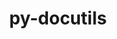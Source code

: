 ---
title: "py-docutils"
layout: cache
categories: [package, v0.22.2]
meta: {"versions": ["0.20.1"], "compilers": ["gcc@=11.4.0", "gcc@=7.3.1", "gcc@=7.5.0"], "oss": ["amzn2", "ubuntu18.04", "ubuntu22.04"], "platforms": ["linux"], "targets": ["aarch64", "neoverse_n1", "x86_64_v3"], "stacks": ["aws-isc", "aws-isc-aarch64", "ml-linux-x86_64-cuda", "radiuss", "root"], "num_specs": 7, "num_specs_by_stack": {"root": 7, "aws-isc-aarch64": 2, "aws-isc": 1, "radiuss": 2, "ml-linux-x86_64-cuda": 2}}
spec_details: [{"hash": "upwjauc63midftp3z76gpcirxmj74win", "compiler": "gcc@=7.3.1", "versions": ["0.20.1"], "os": "amzn2", "platform": "linux", "target": "aarch64", "variants": ["build_system=python_pip"], "stacks": ["root", "aws-isc-aarch64"], "size": "-", "tarball": "https://binaries.spack.io/releases/v0.22.2/build_cache/linux-amzn2-aarch64/gcc-7.3.1/py-docutils-0.20.1/linux-amzn2-aarch64-gcc-7.3.1-py-docutils-0.20.1-upwjauc63midftp3z76gpcirxmj74win.spack"}, {"hash": "ttqjiv5yywuw3j5wz6fhrcyixlklj4nk", "compiler": "gcc@=7.3.1", "versions": ["0.20.1"], "os": "amzn2", "platform": "linux", "target": "x86_64_v3", "variants": ["build_system=python_pip"], "stacks": ["aws-isc", "root"], "size": "-", "tarball": "https://binaries.spack.io/releases/v0.22.2/build_cache/linux-amzn2-x86_64_v3/gcc-7.3.1/py-docutils-0.20.1/linux-amzn2-x86_64_v3-gcc-7.3.1-py-docutils-0.20.1-ttqjiv5yywuw3j5wz6fhrcyixlklj4nk.spack"}, {"hash": "ehxgw7jrbg2yjhokjkk32lu2cqc5ysg4", "compiler": "gcc@=7.5.0", "versions": ["0.20.1"], "os": "ubuntu18.04", "platform": "linux", "target": "x86_64_v3", "variants": ["build_system=python_pip"], "stacks": ["radiuss", "root"], "size": "-", "tarball": "https://binaries.spack.io/releases/v0.22.2/build_cache/linux-ubuntu18.04-x86_64_v3/gcc-7.5.0/py-docutils-0.20.1/linux-ubuntu18.04-x86_64_v3-gcc-7.5.0-py-docutils-0.20.1-ehxgw7jrbg2yjhokjkk32lu2cqc5ysg4.spack"}, {"hash": "3yn7lzrns7xveuaibifsl3lawesmwmu3", "compiler": "gcc@=7.3.1", "versions": ["0.20.1"], "os": "amzn2", "platform": "linux", "target": "neoverse_n1", "variants": ["build_system=python_pip"], "stacks": ["root", "aws-isc-aarch64"], "size": "-", "tarball": "https://binaries.spack.io/releases/v0.22.2/build_cache/linux-amzn2-neoverse_n1/gcc-7.3.1/py-docutils-0.20.1/linux-amzn2-neoverse_n1-gcc-7.3.1-py-docutils-0.20.1-3yn7lzrns7xveuaibifsl3lawesmwmu3.spack"}, {"hash": "frxttnykgugcpbqpnco2ghvn3k7oeo4n", "compiler": "gcc@=7.5.0", "versions": ["0.20.1"], "os": "ubuntu18.04", "platform": "linux", "target": "x86_64_v3", "variants": ["build_system=python_pip"], "stacks": ["radiuss", "root"], "size": "-", "tarball": "https://binaries.spack.io/releases/v0.22.2/build_cache/linux-ubuntu18.04-x86_64_v3/gcc-7.5.0/py-docutils-0.20.1/linux-ubuntu18.04-x86_64_v3-gcc-7.5.0-py-docutils-0.20.1-frxttnykgugcpbqpnco2ghvn3k7oeo4n.spack"}, {"hash": "idof6yynho7zp2k6mipnh6o55n7rjvrv", "compiler": "gcc@=11.4.0", "versions": ["0.20.1"], "os": "ubuntu22.04", "platform": "linux", "target": "x86_64_v3", "variants": ["build_system=python_pip"], "stacks": ["ml-linux-x86_64-cuda", "root"], "size": "-", "tarball": "https://binaries.spack.io/releases/v0.22.2/build_cache/linux-ubuntu22.04-x86_64_v3/gcc-11.4.0/py-docutils-0.20.1/linux-ubuntu22.04-x86_64_v3-gcc-11.4.0-py-docutils-0.20.1-idof6yynho7zp2k6mipnh6o55n7rjvrv.spack"}, {"hash": "j4tfg4uvbjopwahdahq733eic4h3klwg", "compiler": "gcc@=11.4.0", "versions": ["0.20.1"], "os": "ubuntu22.04", "platform": "linux", "target": "x86_64_v3", "variants": ["build_system=python_pip"], "stacks": ["ml-linux-x86_64-cuda", "root"], "size": "-", "tarball": "https://binaries.spack.io/releases/v0.22.2/build_cache/linux-ubuntu22.04-x86_64_v3/gcc-11.4.0/py-docutils-0.20.1/linux-ubuntu22.04-x86_64_v3-gcc-11.4.0-py-docutils-0.20.1-j4tfg4uvbjopwahdahq733eic4h3klwg.spack"}]
---